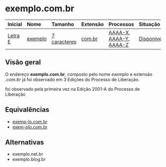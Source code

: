 # exemplo.com.br

|Inicial|Nome|Tamanho|Extensão|Processos|Situação|
|:------|:---|:------|:-------|:--------|:-------|
|[Letra E](/dominios/inicial/letra-e/)|[exemplo](/dominios/nome/exemplo/)|[7 caracteres](/dominios/tamanho/7-caracteres/)|[com.br](/dominios/extensao/com-br/)|[AAAA-X](/AAAA/x/), [AAAA-Y](/processos/AAAA/y/), [AAAA-Z](/AAAA/z/)|[Disponível](/dominios/situacao/disponivel/)|

## Visão geral

O endereço **exemplo.com.br**, composto pelo nome *exemplo* e extensão *.com.br* já foi observado em 3 Edições do Processo de Liberação.

foi observado pela primeira vez na Edição 2001-A do Processo de Liberação

## Equivalências

- [exemp-lo.com.br](/dominios/endereco/exemp-lo.com.br)
- [exem-plo.com.br](/dominios/endereco/exem-plo.com.br)

## Alternativas

- exemplo.net.br
- exemplo.blog.br
